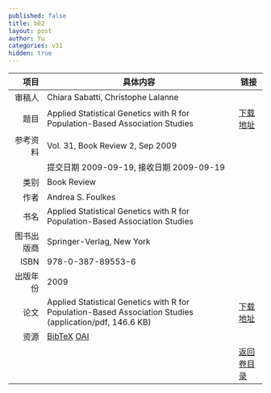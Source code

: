 ```yaml
---
published: false
title: b02
layout: post
author: Yu
categories: v31
hidden: true
---
```


| 项目 | 具体内容 | 链接 |
|---:|---|---|
| 审稿人 | Chiara Sabatti, Christophe Lalanne| |
| 题目 |Applied Statistical Genetics with R for Population-Based Association Studies | [下载地址](http://www.jstatsoft.org/v31/b02/paper) |
| 参考资料 |Vol. 31, Book Review 2, Sep 2009 | |
| | 提交日期 2009-09-19, 接收日期 2009-09-19| | 
| 类别 | Book Review| |
| 作者 | Andrea S. Foulkes| |
| 书名| Applied Statistical Genetics with R for Population-Based Association Studies| |
| 图书出版商 | Springer-Verlag, New York| |
| ISBN | 978-0-387-89553-6| |
| 出版年份 | 2009| |
| 论文 | Applied Statistical Genetics with R for Population-Based Association Studies  (application/pdf, 146.6 KB)| [下载地址](http://www.jstatsoft.org/v31/b02/paper) |
| 资源 | [BibTeX](http://www.jstatsoft.org/v31/b02/bibtex) [OAI](http://www.jstatsoft.org/oai?verb=GetRecord&identifier=oai.jstatsoft/v31/b02&prefix=oai_dc)| |
| |  | [返回卷目录]({{site.baseurl}}/volume/v31.html) |